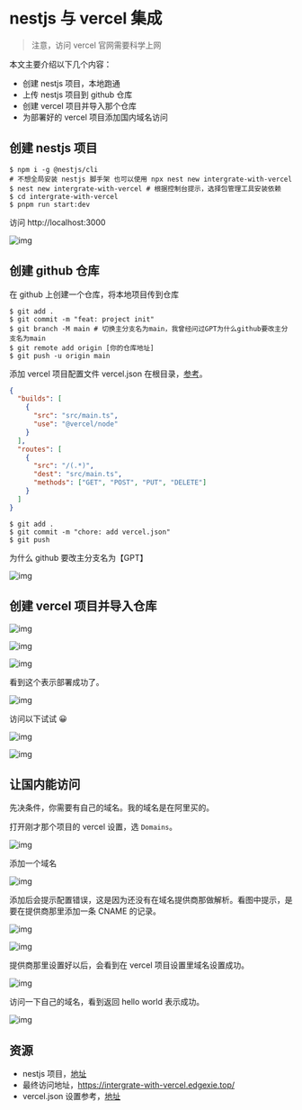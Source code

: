 # nestjs 与 vercel 集成

> 注意，访问 vercel 官网需要科学上网

本文主要介绍以下几个内容：

- 创建 nestjs 项目，本地跑通
- 上传 nestjs 项目到 github 仓库
- 创建 vercel 项目并导入那个仓库
- 为部署好的 vercel 项目添加国内域名访问

## 创建 nestjs 项目

```shell
$ npm i -g @nestjs/cli
# 不想全局安装 nestjs 脚手架 也可以使用 npx nest new intergrate-with-vercel
$ nest new intergrate-with-vercel # 根据控制台提示，选择包管理工具安装依赖
$ cd intergrate-with-vercel
$ pnpm run start:dev
```

访问 http://localhost:3000

![img](https://bucket.edgexie.top/for-blog/nestjs/p1.jpg)

## 创建 github 仓库

在 github 上创建一个仓库，将本地项目传到仓库

```shell
$ git add .
$ git commit -m "feat: project init"
$ git branch -M main # 切换主分支名为main，我曾经问过GPT为什么github要改主分支名为main
$ git remote add origin [你的仓库地址]
$ git push -u origin main
```

添加 vercel 项目配置文件 vercel.json 在根目录，[参考](https://vercel.com/docs/projects/project-configuration)。

```json
{
  "builds": [
    {
      "src": "src/main.ts",
      "use": "@vercel/node"
    }
  ],
  "routes": [
    {
      "src": "/(.*)",
      "dest": "src/main.ts",
      "methods": ["GET", "POST", "PUT", "DELETE"]
    }
  ]
}
```

```shell
$ git add .
$ git commit -m "chore: add vercel.json"
$ git push
```

为什么 github 要改主分支名为【GPT】

![img](https://bucket.edgexie.top/for-blog/nestjs/p2.png)

## 创建 vercel 项目并导入仓库

![img](https://bucket.edgexie.top/for-blog/nestjs/p3.jpg)

![img](https://bucket.edgexie.top/for-blog/nestjs/p4.jpg)

![img](https://bucket.edgexie.top/for-blog/nestjs/p5.jpg)

看到这个表示部署成功了。

![img](https://bucket.edgexie.top/for-blog/nestjs/p6.jpg)

访问以下试试 😀

![img](https://bucket.edgexie.top/for-blog/nestjs/p7.png)

![img](https://bucket.edgexie.top/for-blog/nestjs/p8.jpg)

## 让国内能访问

先决条件，你需要有自己的域名。我的域名是在阿里买的。

打开刚才那个项目的 vercel 设置，选 `Domains`。

![img](https://bucket.edgexie.top/for-blog/nestjs/p9.jpg)

添加一个域名

![img](https://bucket.edgexie.top/for-blog/nestjs/p10.jpg)

添加后会提示配置错误，这是因为还没有在域名提供商那做解析。看图中提示，是要在提供商那里添加一条 CNAME 的记录。

![img](https://bucket.edgexie.top/for-blog/nestjs/p11.jpg)

![img](https://bucket.edgexie.top/for-blog/nestjs/p12.jpg)

提供商那里设置好以后，会看到在 vercel 项目设置里域名设置成功。

![img](https://bucket.edgexie.top/for-blog/nestjs/p13.jpg)

访问一下自己的域名，看到返回 hello world 表示成功。

![img](https://bucket.edgexie.top/for-blog/nestjs/p14.jpg)

## 资源

- nestjs 项目，[地址](https://github.com/edgexie/intergrate-with-vercel)
- 最终访问地址，https://intergrate-with-vercel.edgexie.top/
- vercel.json 设置参考，[地址](https://vercel.com/docs/projects/project-configuration)
